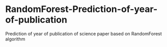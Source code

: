 # RandomForest-Prediction-of-year-of-publication
Prediction of year of publication of science paper based on RandomForest algorithm
